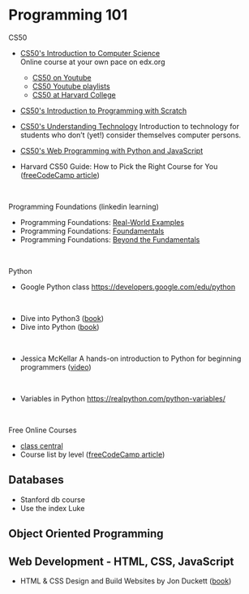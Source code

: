 # Programming 101

CS50

- [CS50's Introduction to Computer Science](https://www.edx.org/course/cs50s-introduction-to-computer-science)   
Online course at your own pace on edx.org
	- [CS50 on Youtube](https://www.youtube.com/user/cs50tv)
	- [CS50 Youtube playlists](https://www.youtube.com/user/cs50tv/playlists)
	- [CS50 at Harvard College](https://cs50.harvard.edu/college/2023/spring/)

- [CS50's Introduction to Programming with Scratch][cs50 scratch]
- [CS50's Understanding Technology](https://www.edx.org/course/cs50s-understanding-technology) Introduction to technology for students who don’t (yet!) consider themselves computer persons.
- [CS50's Web Programming with Python and JavaScript][cs50 web programming with python]
- Harvard CS50 Guide: How to Pick the Right Course for You ([freeCodeCamp article][cs50 freeCodeCamp])
<br>

Programming Foundations (linkedin learning)

- Programming Foundations: [Real-World Examples]
- Programming Foundations: [Foundamentals]
- Programming Foundations: [Beyond the Fundamentals]
<br>

Python

- Google Python class https://developers.google.com/edu/python
<br>

- Dive into Python3 ([book][dive into python3])
- Dive into Python ([book][dive into python])
<br>

- Jessica McKellar A hands-on introduction to Python for beginning programmers ([video][Jessica McKellar introduction to Python])
<br>

- Variables in Python https://realpython.com/python-variables/
<br>

Free Online Courses

- [class central](https://www.classcentral.com/)
- Course list by level ([freeCodeCamp article](https://www.freecodecamp.org/news/free-online-programming-cs-courses/))

## Databases
- Stanford db course
- Use the index Luke

## Object Oriented Programming


## Web Development - HTML, CSS, JavaScript
- HTML & CSS Design and Build Websites by Jon Duckett ([book][Jon Duckett HTML & CSS])


[dive into python3]: https://diveintopython3.problemsolving.io/
[dive into python]: https://linux.die.net/diveintopython/html/
[MIT Introduction to Computer Science and Programming in Python]: https://ocw.mit.edu/courses/electrical-engineering-and-computer-science/6-0001-introduction-to-computer-science-and-programming-in-python-fall-2016/lecture-videos/
[edx Introduction to Computer Science and Programming]: https://www.edx.org/course/introduction-to-computer-science-and-programming-7
[Youtube Introduction to Computer Science]: https://www.youtube.com/watch?v=Q_itdXI3YeE&list=PLRJdqdXieSHN0U9AdnmwD-9QcR9hmw04d
[cs50 scratch]: https://www.classcentral.com/course/cs50s-introduction-to-programming-with-scratch-39309
[Jessica McKellar introduction to Python]: https://www.youtube.com/watch?v=rkx5_MRAV3A

[Real-World Examples]: https://www.linkedin.com/learning/programming-foundations-real-world-examples
[Foundamentals]: https://www.linkedin.com/learning/programming-foundations-fundamentals-3
[Beyond the Fundamentals]: https://www.linkedin.com/learning/programming-foundations-beyond-the-fundamentals

[Jon Duckett HTML & CSS]: https://wtf.tw/ref/duckett.pdf
[cs50 web programming with python]: https://online-learning.harvard.edu/course/cs50s-web-programming-python-and-javascript
[cs50 freeCodeCamp]: https://www.freecodecamp.org/news/harvard-cs50-guide/#cs50-the-expanded-offering
